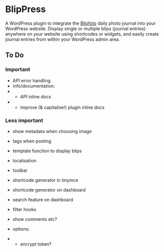 # BlipPress

A WordPress plugin to integrate the [Blipfoto](blipfoto.com) daily photo journal into your WordPress website. Display single or multiple blips (journal entries) anywhere on your website using shortcodes or widgets, and easily create journal entries from within your WordPress admin area.

## To Do

### Important

* API error handling
* info/documentation:
* - API inline docs
* - improve (& capitalise!) plugin inline docs

### Less important

* show metadata when choosing image
* tags when posting
* template function to display blips
* localisation
* toolbar
* shortcode generator in tinymce
* shortcode generator on dashboard
* search feature on dashboard
* filter hooks
* show comments etc?

* options:
* - encrypt token?
